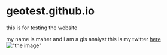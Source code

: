 # geotest.github.io
this is for testing the website

my name is maher and i am a gis analyst 
this is my twitter [here](https://twitter.com/maher90695335)
!["the image"](https://www.esri.com/content/dam/esrisites/en-us/arcgis/what-is-gis/images/overview-banner-layerstack.png)